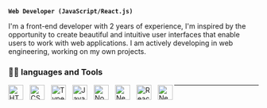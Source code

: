 **`Web Developer (JavaScript/React.js)`**

I'm a front-end developer with 2 years of experience, I'm inspired by the opportunity to create
beautiful and intuitive user interfaces that enable users to work with web applications. I am actively
developing in web engineering, working on my own projects. 

<p align="left">
    <a href="www.linkedin.com/in/oleksandr-kononuchenko-442526286"></a>
</p>

### 🧑‍💻 languages and Tools
<img align="left" width="30px" alt="HTML" src="https://raw.githubusercontent.com/bablubambal/All_logo_and_pictures/1ac69ce5fbc389725f16f989fa53c62d6e1b4883/social%20icons/html5.svg" />
<img align="left" width="30px" style="padding-left: 10px;" alt="CSS" src="https://raw.githubusercontent.com/bablubambal/All_logo_and_pictures/1ac69ce5fbc389725f16f989fa53c62d6e1b4883/social%20icons/css3.svg" />
<img align="left" width="30px" style="padding-left: 10px;" alt="TypeScript" src="https://raw.githubusercontent.com/bablubambal/All_logo_and_pictures/1ac69ce5fbc389725f16f989fa53c62d6e1b4883/programming%20languages/typescript.svg" />
<img align="left" width="30px" style="padding-left: 10px;" alt="JavaScript" src="https://raw.githubusercontent.com/bablubambal/All_logo_and_pictures/1ac69ce5fbc389725f16f989fa53c62d6e1b4883/programming%20languages/javascript.svg" />
<img align="left" width="30px" style="padding-left: 10px;" alt="Node.js" src="https://raw.githubusercontent.com/bablubambal/All_logo_and_pictures/1ac69ce5fbc389725f16f989fa53c62d6e1b4883/frameworks/nodejs.svg" />
<img align="left" width="30px" style="padding-left: 10px;" alt="Nest.js" src="https://upload.wikimedia.org/wikipedia/commons/a/a8/NestJS.svg" />
<img align="left" width="30px" style="padding-left: 10px;" alt="React.js" src="https://upload.wikimedia.org/wikipedia/commons/a/a7/React-icon.svg" />
<img align="left" width="30px" style="padding-left: 10px;" alt="Next.js" src="https://upload.wikimedia.org/wikipedia/commons/8/8e/Nextjs-logo.svg" />
<hr />
